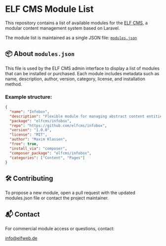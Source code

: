 # ELF CMS Module List

This repository contains a list of available modules for the [ELF CMS](https://github.com/elfcms/elfcms), a modular content management system based on Laravel.

The module list is maintained as a single JSON file: [`modules.json`](modules.json)

## 📦 About `modules.json`

This file is used by the ELF CMS admin interface to display a list of modules that can be installed or purchased. Each module includes metadata such as name, description, author, version, category, license, and installation method.

### Example structure:
```json
{
  "name": "Infobox",
  "description": "Flexible module for managing abstract content entities.",
  "package": "elfcms/infobox",
  "repo": "https://github.com/elfcms/infobox",
  "version": "1.0.0",
  "license": "MIT",
  "author": "Maxim Klassen",
  "free": true,
  "install_via": "composer",
  "composer_package": "elfcms/infobox",
  "categories": ["Content", "Pages"]
}
```

## 🛠 Contributing

To propose a new module, open a pull request with the updated modules.json file or contact the project maintainer.

## 📬 Contact

For commercial module access or questions, contact:

[info@elfweb.de](mailto:info@elfweb.de)

